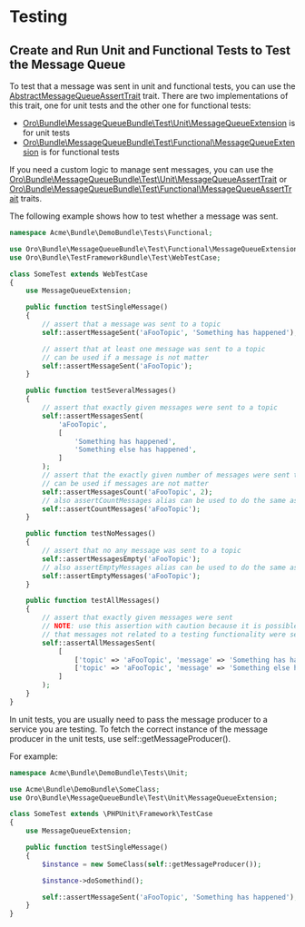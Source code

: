 # Testing

<a id="dev-cookbook-system-mq-testing"></a>

## Create and Run Unit and Functional Tests to Test the Message Queue

To test that a message was sent in unit and functional tests, you can use the <a href="https://github.com/oroinc/platform/blob/5.1/src/Oro/Bundle/MessageQueueBundle/Test/Assert/AbstractMessageQueueAssertTrait.php" target="_blank">AbstractMessageQueueAssertTrait</a> trait.
There are two implementations of this trait, one for unit tests and the other one for functional tests:

* <a href="https://github.com/oroinc/platform/blob/5.1/src/Oro/Bundle/MessageQueueBundle/Test/Unit/MessageQueueExtension.php" target="_blank">Oro\\Bundle\\MessageQueueBundle\\Test\\Unit\\MessageQueueExtension</a> is for unit tests
* <a href="https://github.com/oroinc/platform/blob/5.1/src/Oro/Bundle/MessageQueueBundle/Test/Functional/MessageQueueExtension.php" target="_blank">Oro\\Bundle\\MessageQueueBundle\\Test\\Functional\\MessageQueueExtension</a> is for functional tests

If you need a custom logic to manage sent messages, you can use the
<a href="https://github.com/oroinc/platform/blob/5.1/src/Oro/Bundle/MessageQueueBundle/Test/Unit/MessageQueueAssertTrait.php" target="_blank">Oro\\Bundle\\MessageQueueBundle\\Test\\Unit\\MessageQueueAssertTrait</a> or
<a href="https://github.com/oroinc/platform/blob/5.1/src/Oro/Bundle/MessageQueueBundle/Test/Functional/MessageProcessTrait.php" target="_blank">Oro\\Bundle\\MessageQueueBundle\\Test\\Functional\\MessageQueueAssertTrait</a> traits.

The following example shows how to test whether a message was sent.

```php
namespace Acme\Bundle\DemoBundle\Tests\Functional;

use Oro\Bundle\MessageQueueBundle\Test\Functional\MessageQueueExtension;
use Oro\Bundle\TestFrameworkBundle\Test\WebTestCase;

class SomeTest extends WebTestCase
{
    use MessageQueueExtension;

    public function testSingleMessage()
    {
        // assert that a message was sent to a topic
        self::assertMessageSent('aFooTopic', 'Something has happened');

        // assert that at least one message was sent to a topic
        // can be used if a message is not matter
        self::assertMessageSent('aFooTopic');
    }

    public function testSeveralMessages()
    {
        // assert that exactly given messages were sent to a topic
        self::assertMessagesSent(
            'aFooTopic',
            [
                'Something has happened',
                'Something else has happened',
            ]
        );
        // assert that the exactly given number of messages were sent to a topic
        // can be used if messages are not matter
        self::assertMessagesCount('aFooTopic', 2);
        // also assertCountMessages alias can be used to do the same assertion
        self::assertCountMessages('aFooTopic');
    }

    public function testNoMessages()
    {
        // assert that no any message was sent to a topic
        self::assertMessagesEmpty('aFooTopic');
        // also assertEmptyMessages alias can be used to do the same assertion
        self::assertEmptyMessages('aFooTopic');
    }

    public function testAllMessages()
    {
        // assert that exactly given messages were sent
        // NOTE: use this assertion with caution because it is possible
        // that messages not related to a testing functionality were sent as well
        self::assertAllMessagesSent(
            [
                ['topic' => 'aFooTopic', 'message' => 'Something has happened'],
                ['topic' => 'aFooTopic', 'message' => 'Something else has happened'],
            ]
        );
    }
}
```

In unit tests, you are usually need to pass the message producer to a service you are testing. To fetch the correct instance of the
message producer in the unit tests, use self::getMessageProducer().

For example:

```php
namespace Acme\Bundle\DemoBundle\Tests\Unit;

use Acme\Bundle\DemoBundle\SomeClass;
use Oro\Bundle\MessageQueueBundle\Test\Unit\MessageQueueExtension;

class SomeTest extends \PHPUnit\Framework\TestCase
{
    use MessageQueueExtension;

    public function testSingleMessage()
    {
        $instance = new SomeClass(self::getMessageProducer());

        $instance->doSomethind();

        self::assertMessageSent('aFooTopic', 'Something has happened');
    }
}
```

<!-- Frontend -->
